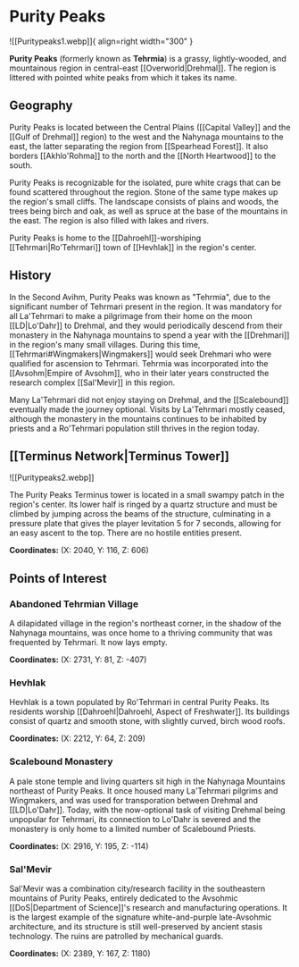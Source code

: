 # Purity Peaks

![[Puritypeaks1.webp]]{ align=right width="300" }

**Purity Peaks** (formerly known as **Tehrmia**) is a grassy, lightly-wooded, and mountainous region in central-east [[Overworld|Drehmal]]. The region is littered with pointed white peaks from which it takes its name.

## Geography

Purity Peaks is located between the Central Plains ([[Capital Valley]] and the [[Gulf of Drehmal]] region) to the west and the Nahynaga mountains to the east, the latter separating the region from [[Spearhead Forest]]. It also borders [[Akhlo'Rohma]] to the north and the [[North Heartwood]] to the south.

Purity Peaks is recognizable for the isolated, pure white crags that can be found scattered throughout the region. Stone of the same type makes up the region's small cliffs. The landscape consists of plains and woods, the trees being birch and oak, as well as spruce at the base of the mountains in the east. The region is also filled with lakes and rivers.

Purity Peaks is home to the [[Dahroehl]]-worshiping [[Tehrmari|Ro'Tehrmari]] town of [[Hevhlak]] in the region's center.

## History

In the Second Avihm, Purity Peaks was known as "Tehrmia", due to the significant number of Tehrmari present in the region. It was mandatory for all La'Tehrmari to make a pilgrimage from their home on the moon [[LD|Lo'Dahr]] to Drehmal, and they would periodically descend from their monastery in the Nahynaga mountains to spend a year with the [[Drehmari]] in the region's many small villages. During this time, [[Tehrmari#Wingmakers|Wingmakers]] would seek Drehmari who were qualified for ascension to Tehrmari. Tehrmia was incorporated into the [[Avsohm|Empire of Avsohm]], who in their later years constructed the research complex [[Sal'Mevir]] in this region.

Many La'Tehrmari did not enjoy staying on Drehmal, and the [[Scalebound]] eventually made the journey optional. Visits by La'Tehrmari mostly ceased, although the monastery in the mountains continues to be inhabited by priests and a Ro'Tehrmari population still thrives in the region today.

## [[Terminus Network|Terminus Tower]]

![[Puritypeaks2.webp]]

The Purity Peaks Terminus tower is located in a small swampy patch in the region's center. Its lower half is ringed by a quartz structure and must be climbed by jumping across the beams of the structure, culminating in a pressure plate that gives the player levitation 5 for 7 seconds, allowing for an easy ascent to the top. There are no hostile entities present.

**Coordinates:** (X: 2040, Y: 116, Z: 606)

## Points of Interest

### Abandoned Tehrmian Village

A dilapidated village in the region's northeast corner, in the shadow of the Nahynaga mountains, was once home to a thriving community that was frequented by Tehrmari. It now lays empty.

**Coordinates:** (X: 2731, Y: 81, Z: -407)

### Hevhlak

Hevhlak is a town populated by Ro'Tehrmari in central Purity Peaks. Its residents worship [[Dahroehl|Dahroehl, Aspect of Freshwater]]. Its buildings consist of quartz and smooth stone, with slightly curved, birch wood roofs.

**Coordinates:** (X: 2212, Y: 64, Z: 209)

### Scalebound Monastery

A pale stone temple and living quarters sit high in the Nahynaga Mountains northeast of Purity Peaks. It once housed many La'Tehrmari pilgrims and Wingmakers, and was used for transporation between Drehmal and [[LD|Lo'Dahr]]. Today, with the now-optional task of visiting Drehmal being unpopular for Tehrmari, its connection to Lo'Dahr is severed and the monastery is only home to a limited number of Scalebound Priests.

**Coordinates:** (X: 2916, Y: 195, Z: -114)

### Sal'Mevir

Sal'Mevir was a combination city/research facility in the southeastern mountains of Purity Peaks, entirely dedicated to the Avsohmic [[DoS|Department of Science]]'s research and manufacturing operations. It is the largest example of the signature white-and-purple late-Avsohmic architecture, and its structure is still well-preserved by ancient stasis technology. The ruins are patrolled by mechanical guards.

**Coordinates:** (X: 2389, Y: 167, Z: 1180)
